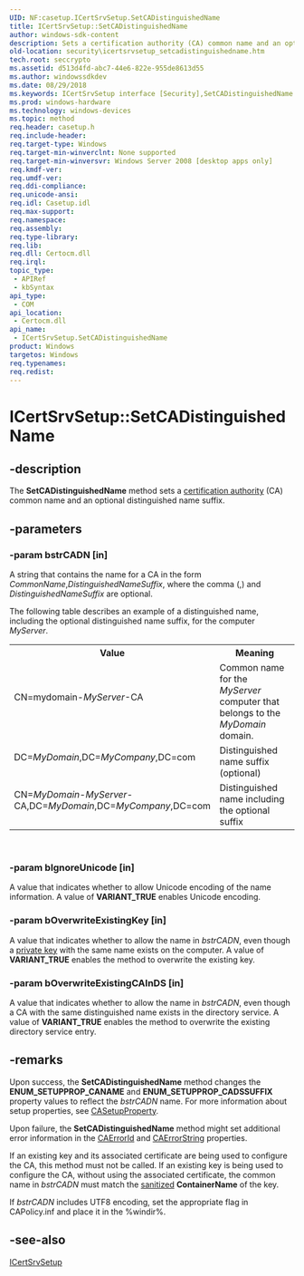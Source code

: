 ```yaml
---
UID: NF:casetup.ICertSrvSetup.SetCADistinguishedName
title: ICertSrvSetup::SetCADistinguishedName
author: windows-sdk-content
description: Sets a certification authority (CA) common name and an optional distinguished name suffix.
old-location: security\icertsrvsetup_setcadistinguishedname.htm
tech.root: seccrypto
ms.assetid: d513d4fd-abc7-44e6-822e-955de8613d55
ms.author: windowssdkdev
ms.date: 08/29/2018
ms.keywords: ICertSrvSetup interface [Security],SetCADistinguishedName method, ICertSrvSetup.SetCADistinguishedName, ICertSrvSetup::SetCADistinguishedName, SetCADistinguishedName, SetCADistinguishedName method [Security], SetCADistinguishedName method [Security],ICertSrvSetup interface, casetup/ICertSrvSetup::SetCADistinguishedName, security.icertsrvsetup_setcadistinguishedname
ms.prod: windows-hardware
ms.technology: windows-devices
ms.topic: method
req.header: casetup.h
req.include-header: 
req.target-type: Windows
req.target-min-winverclnt: None supported
req.target-min-winversvr: Windows Server 2008 [desktop apps only]
req.kmdf-ver: 
req.umdf-ver: 
req.ddi-compliance: 
req.unicode-ansi: 
req.idl: Casetup.idl
req.max-support: 
req.namespace: 
req.assembly: 
req.type-library: 
req.lib: 
req.dll: Certocm.dll
req.irql: 
topic_type:
 - APIRef
 - kbSyntax
api_type:
 - COM
api_location:
 - Certocm.dll
api_name:
 - ICertSrvSetup.SetCADistinguishedName
product: Windows
targetos: Windows
req.typenames: 
req.redist: 
---
```


# ICertSrvSetup::SetCADistinguishedName


## -description


The <b>SetCADistinguishedName</b> method sets a <a href="https://msdn.microsoft.com/db46def4-bfdc-4801-a57d-d568e94a2dbb">certification authority</a> (CA) common name and an optional distinguished name suffix.


## -parameters




### -param bstrCADN [in]

A string that contains the name for a CA in the form <i>CommonName</i>,<i>DistinguishedNameSuffix</i>, where the comma (,) and <i>DistinguishedNameSuffix</i> are optional.


The following table describes an example of a distinguished name, including the optional distinguished name suffix, for the computer <i>MyServer</i>.



<table>
<tr>
<th>Value</th>
<th>Meaning</th>
</tr>
<tr>
<td width="40%">
<dl>
<dt>CN=mydomain-<i>MyServer</i>-CA</dt>
</dl>
</td>
<td width="60%">
Common name for the <i>MyServer</i> computer that belongs to the <i>MyDomain</i> domain.

</td>
</tr>
<tr>
<td width="40%">
<dl>
<dt>DC=<i>MyDomain</i>,DC=<i>MyCompany</i>,DC=com</dt>
</dl>
</td>
<td width="60%">
Distinguished name suffix (optional)

</td>
</tr>
<tr>
<td width="40%">
<dl>
<dt>CN=<i>MyDomain</i>-<i>MyServer</i>-CA,DC=<i>MyDomain</i>,DC=<i>MyCompany</i>,DC=com</dt>
</dl>
</td>
<td width="60%">
Distinguished name including the optional suffix

</td>
</tr>
</table>
 


### -param bIgnoreUnicode [in]

A value that indicates whether to allow Unicode encoding of the name information. A value of <b>VARIANT_TRUE</b> enables Unicode encoding.


### -param bOverwriteExistingKey [in]

A value that indicates whether to allow the name in <i>bstrCADN</i>, even though a <a href="https://msdn.microsoft.com/2fe6cfd3-8a2e-4dbe-9fb8-332633daa97a">private key</a> with the same name exists on the computer. A value of <b>VARIANT_TRUE</b> enables the method to overwrite the existing key.


### -param bOverwriteExistingCAInDS [in]

A value that indicates whether to allow the name in <i>bstrCADN</i>, even though a CA with the same distinguished name exists in the directory service. A value of <b>VARIANT_TRUE</b> enables the method to overwrite the existing directory service entry.


## -remarks



Upon success, the <b>SetCADistinguishedName</b> method changes the <b>ENUM_SETUPPROP_CANAME</b> and <b>ENUM_SETUPPROP_CADSSUFFIX</b> property values to reflect the <i>bstrCADN</i> name. For more information about setup properties, see <a href="https://msdn.microsoft.com/2245ad2f-89ca-4478-91d0-cbd7a0648479">CASetupProperty</a>.

Upon failure, the <b>SetCADistinguishedName</b> method might set additional error information in the <a href="https://msdn.microsoft.com/462fb4a6-2aad-46d4-98e0-32c095eff5c7">CAErrorId</a> and <a href="https://msdn.microsoft.com/154397f8-aa0e-4d74-b18e-b68b46fdfcdb">CAErrorString</a> properties.

If an existing key and its associated certificate are being used to configure the CA, this method must not be called. If an existing key is being used  to configure the CA, without using the associated certificate, the common name in <i>bstrCADN</i> must match the <a href="https://msdn.microsoft.com/3e9d7672-2314-45c8-8178-5a0afcfd0c50">sanitized</a> <b>ContainerName</b> of the key. 

If <i>bstrCADN</i> includes UTF8 encoding, set the appropriate flag in CAPolicy.inf and place it in the  %windir%.




## -see-also




<a href="https://msdn.microsoft.com/6792a0d6-d304-481d-a97b-5fb7033c7eae">ICertSrvSetup</a>
 

 


